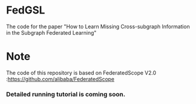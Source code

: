 # FedGSL
The code for the paper "How to Learn Missing Cross-subgraph Information in the Subgraph Federated Learning"

# Note
The code of this repository is based on FederatedScope V2.0 :https://github.com/alibaba/FederatedScope

### Detailed running tutorial is coming soon.
